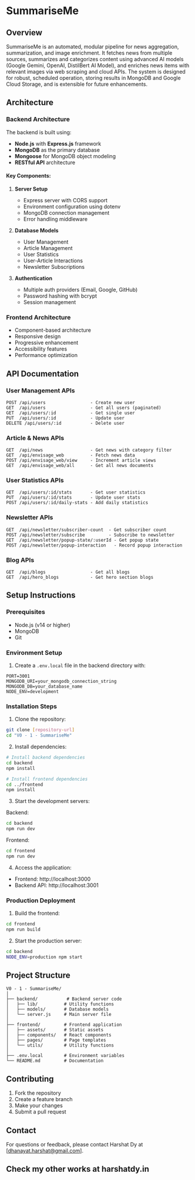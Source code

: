 # SummariseMe

## Overview
SummariseMe is an automated, modular pipeline for news aggregation, summarization, and image enrichment. It fetches news from multiple sources, summarizes and categorizes content using advanced AI models (Google Gemini, OpenAI, DistilBert AI Model), and enriches news items with relevant images via web scraping and cloud APIs. The system is designed for robust, scheduled operation, storing results in MongoDB and Google Cloud Storage, and is extensible for future enhancements.

## Architecture

### Backend Architecture
The backend is built using:
- **Node.js** with **Express.js** framework
- **MongoDB** as the primary database
- **Mongoose** for MongoDB object modeling
- **RESTful API** architecture

#### Key Components:
1. **Server Setup**
   - Express server with CORS support
   - Environment configuration using dotenv
   - MongoDB connection management
   - Error handling middleware

2. **Database Models**
   - User Management
   - Article Management
   - User Statistics
   - User-Article Interactions
   - Newsletter Subscriptions

3. **Authentication**
   - Multiple auth providers (Email, Google, GitHub)
   - Password hashing with bcrypt
   - Session management

### Frontend Architecture
- Component-based architecture
- Responsive design
- Progressive enhancement
- Accessibility features
- Performance optimization

## API Documentation

### User Management APIs
```
POST /api/users                 - Create new user
GET  /api/users                 - Get all users (paginated)
GET  /api/users/:id             - Get single user
PUT  /api/users/:id             - Update user
DELETE /api/users/:id           - Delete user
```

### Article & News APIs
```
GET  /api/news                  - Get news with category filter
GET  /api/envisage_web          - Fetch news data
POST /api/envisage_web/view     - Increment article views
GET  /api/envisage_web/all      - Get all news documents
```

### User Statistics APIs
```
GET  /api/users/:id/stats       - Get user statistics
PUT  /api/users/:id/stats       - Update user stats
POST /api/users/:id/daily-stats - Add daily statistics
```

### Newsletter APIs
```
GET  /api/newsletter/subscriber-count  - Get subscriber count
POST /api/newsletter/subscribe         - Subscribe to newsletter
GET  /api/newsletter/popup-state/:userId - Get popup state
POST /api/newsletter/popup-interaction   - Record popup interaction
```

### Blog APIs
```
GET  /api/blogs                 - Get all blogs
GET  /api/hero_blogs            - Get hero section blogs
```

## Setup Instructions

### Prerequisites
- Node.js (v14 or higher)
- MongoDB
- Git

### Environment Setup
1. Create a `.env.local` file in the backend directory with:
```
PORT=3001
MONGODB_URI=your_mongodb_connection_string
MONGODB_DB=your_database_name
NODE_ENV=development
```

### Installation Steps

1. Clone the repository:
```bash
git clone [repository-url]
cd "V0 - 1 - SummariseMe"
```

2. Install dependencies:
```bash
# Install backend dependencies
cd backend
npm install

# Install frontend dependencies
cd ../frontend
npm install
```

3. Start the development servers:

Backend:
```bash
cd backend
npm run dev
```

Frontend:
```bash
cd frontend
npm run dev
```

4. Access the application:
- Frontend: http://localhost:3000
- Backend API: http://localhost:3001

### Production Deployment
1. Build the frontend:
```bash
cd frontend
npm run build
```

2. Start the production server:
```bash
cd backend
NODE_ENV=production npm start
```

## Project Structure
```
V0 - 1 - SummariseMe/
│
├── backend/           # Backend server code
│   ├── lib/          # Utility functions
│   ├── models/       # Database models
│   └── server.js     # Main server file
│
├── frontend/         # Frontend application
│   ├── assets/       # Static assets
│   ├── components/   # React components
│   ├── pages/        # Page templates
│   └── utils/        # Utility functions
│
├── .env.local        # Environment variables
└── README.md         # Documentation
```

## Contributing
1. Fork the repository
2. Create a feature branch
3. Make your changes
4. Submit a pull request


## Contact
For questions or feedback, please contact Harshat Dy at [dhanayat.harshat@gmail.com].

## Check my other works at harshatdy.in
